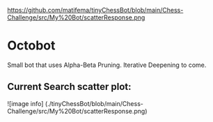 https://github.com/matifema/tinyChessBot/blob/main/Chess-Challenge/src/My%20Bot/scatterResponse.png
# Octobot

Small bot that uses Alpha-Beta Pruning.
Iterative Deepening to come.

## Current Search scatter plot:
![image info] (./tinyChessBot/blob/main/Chess-Challenge/src/My%20Bot/scatterResponse.png)